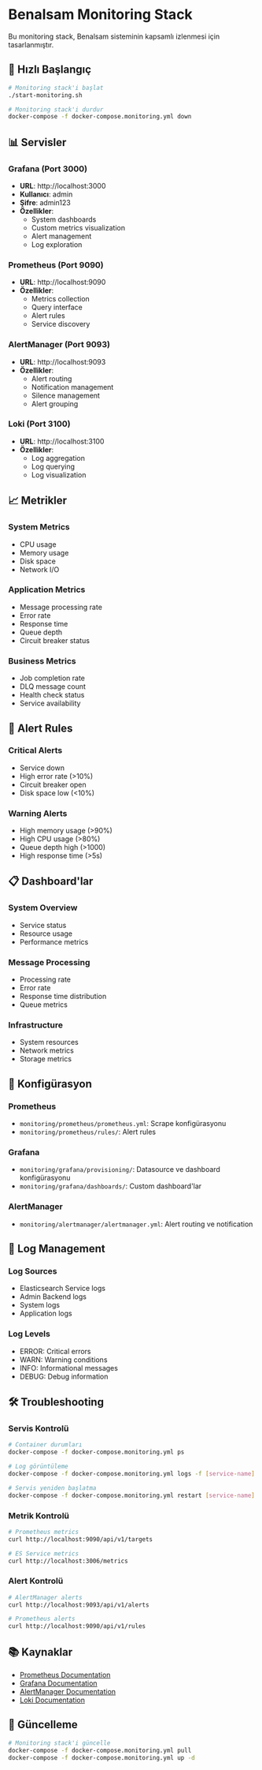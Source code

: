 # Benalsam Monitoring Stack

Bu monitoring stack, Benalsam sisteminin kapsamlı izlenmesi için tasarlanmıştır.

## 🚀 Hızlı Başlangıç

```bash
# Monitoring stack'i başlat
./start-monitoring.sh

# Monitoring stack'i durdur
docker-compose -f docker-compose.monitoring.yml down
```

## 📊 Servisler

### Grafana (Port 3000)
- **URL**: http://localhost:3000
- **Kullanıcı**: admin
- **Şifre**: admin123
- **Özellikler**:
  - System dashboards
  - Custom metrics visualization
  - Alert management
  - Log exploration

### Prometheus (Port 9090)
- **URL**: http://localhost:9090
- **Özellikler**:
  - Metrics collection
  - Query interface
  - Alert rules
  - Service discovery

### AlertManager (Port 9093)
- **URL**: http://localhost:9093
- **Özellikler**:
  - Alert routing
  - Notification management
  - Silence management
  - Alert grouping

### Loki (Port 3100)
- **URL**: http://localhost:3100
- **Özellikler**:
  - Log aggregation
  - Log querying
  - Log visualization

## 📈 Metrikler

### System Metrics
- CPU usage
- Memory usage
- Disk space
- Network I/O

### Application Metrics
- Message processing rate
- Error rate
- Response time
- Queue depth
- Circuit breaker status

### Business Metrics
- Job completion rate
- DLQ message count
- Health check status
- Service availability

## 🚨 Alert Rules

### Critical Alerts
- Service down
- High error rate (>10%)
- Circuit breaker open
- Disk space low (<10%)

### Warning Alerts
- High memory usage (>90%)
- High CPU usage (>80%)
- Queue depth high (>1000)
- High response time (>5s)

## 📋 Dashboard'lar

### System Overview
- Service status
- Resource usage
- Performance metrics

### Message Processing
- Processing rate
- Error rate
- Response time distribution
- Queue metrics

### Infrastructure
- System resources
- Network metrics
- Storage metrics

## 🔧 Konfigürasyon

### Prometheus
- `monitoring/prometheus/prometheus.yml`: Scrape konfigürasyonu
- `monitoring/prometheus/rules/`: Alert rules

### Grafana
- `monitoring/grafana/provisioning/`: Datasource ve dashboard konfigürasyonu
- `monitoring/grafana/dashboards/`: Custom dashboard'lar

### AlertManager
- `monitoring/alertmanager/alertmanager.yml`: Alert routing ve notification

## 📝 Log Management

### Log Sources
- Elasticsearch Service logs
- Admin Backend logs
- System logs
- Application logs

### Log Levels
- ERROR: Critical errors
- WARN: Warning conditions
- INFO: Informational messages
- DEBUG: Debug information

## 🛠️ Troubleshooting

### Servis Kontrolü
```bash
# Container durumları
docker-compose -f docker-compose.monitoring.yml ps

# Log görüntüleme
docker-compose -f docker-compose.monitoring.yml logs -f [service-name]

# Servis yeniden başlatma
docker-compose -f docker-compose.monitoring.yml restart [service-name]
```

### Metrik Kontrolü
```bash
# Prometheus metrics
curl http://localhost:9090/api/v1/targets

# ES Service metrics
curl http://localhost:3006/metrics
```

### Alert Kontrolü
```bash
# AlertManager alerts
curl http://localhost:9093/api/v1/alerts

# Prometheus alerts
curl http://localhost:9090/api/v1/rules
```

## 📚 Kaynaklar

- [Prometheus Documentation](https://prometheus.io/docs/)
- [Grafana Documentation](https://grafana.com/docs/)
- [AlertManager Documentation](https://prometheus.io/docs/alerting/latest/alertmanager/)
- [Loki Documentation](https://grafana.com/docs/loki/)

## 🔄 Güncelleme

```bash
# Monitoring stack'i güncelle
docker-compose -f docker-compose.monitoring.yml pull
docker-compose -f docker-compose.monitoring.yml up -d
```
